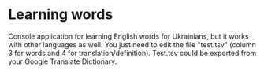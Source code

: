 # Learning words
Console application for learning English words for Ukrainians, but it works with other languages as well. You just need to edit the file "test.tsv" (column 3 for words and 4 for translation/definition). Test.tsv could be exported from your Google Translate Dictionary.
